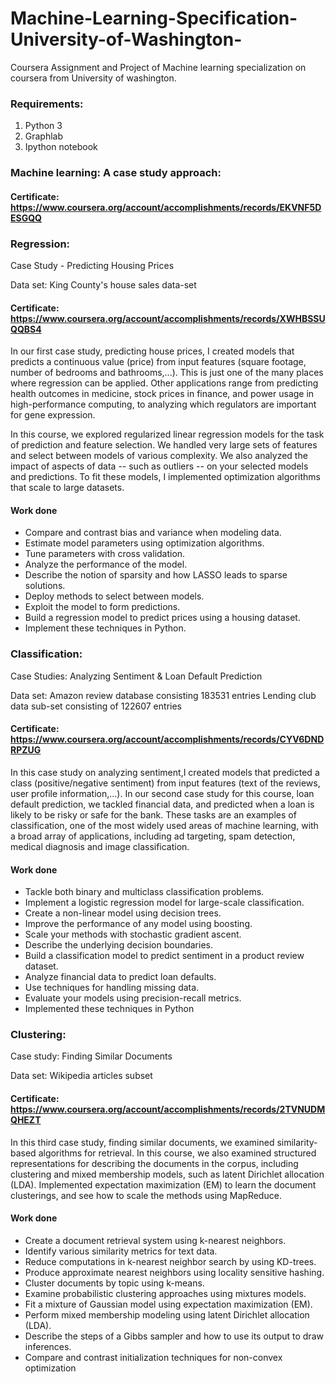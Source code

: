 # Machine-Learning-Specification-University-of-Washington-
Coursera Assignment and Project of Machine learning specialization on coursera from University of washington.


### Requirements:
1. Python 3
2. Graphlab 
3. Ipython notebook

### Machine learning: A case study approach:
#### Certificate: https://www.coursera.org/account/accomplishments/records/EKVNF5DESGQQ

### Regression:
Case Study - Predicting Housing Prices

Data set: King County's house sales data-set
#### Certificate: https://www.coursera.org/account/accomplishments/records/XWHBSSUQQBS4
In our first case study, predicting house prices, I created models that predicts a continuous value (price) from input features (square footage, number of bedrooms and bathrooms,...).  This is just one of the many places where regression can be applied.  Other applications range from predicting health outcomes in medicine, stock prices in finance, and power usage in high-performance computing, to analyzing which regulators are important for gene expression.

In this course, we explored regularized linear regression models for the task of prediction and feature selection.  We handled very large sets of features and select between models of various complexity.  We also analyzed the impact of aspects of data -- such as outliers -- on your selected models and predictions.  To fit these models, I implemented optimization algorithms that scale to large datasets.


#### Work done
* Compare and contrast bias and variance when modeling data.
* Estimate model parameters using optimization algorithms.
* Tune parameters with cross validation.
* Analyze the performance of the model.
* Describe the notion of sparsity and how LASSO leads to sparse solutions.
* Deploy methods to select between models.
* Exploit the model to form predictions. 
* Build a regression model to predict prices using a housing dataset.
* Implement these techniques in Python.


### Classification:
Case Studies: Analyzing Sentiment & Loan Default Prediction

Data set: Amazon review database consisting 183531 entries 
          Lending club data sub-set consisting of 122607 entries
#### Certificate: https://www.coursera.org/account/accomplishments/records/CYV6DNDRPZUG
In this case study on analyzing sentiment,I created models that predicted a class (positive/negative sentiment) from input features (text of the reviews, user profile information,...).  In our second case study for this course, loan default prediction, we tackled financial data, and predicted when a loan is likely to be risky or safe for the bank. These tasks are an examples of classification, one of the most widely used areas of machine learning, with a broad array of applications, including ad targeting, spam detection, medical diagnosis and image classification. 


#### Work done
* Tackle both binary and multiclass classification problems.
* Implement a logistic regression model for large-scale classification.  
* Create a non-linear model using decision trees.
* Improve the performance of any model using boosting.
* Scale your methods with stochastic gradient ascent.
* Describe the underlying decision boundaries.  
* Build a classification model to predict sentiment in a product review dataset.  
* Analyze financial data to predict loan defaults.
* Use techniques for handling missing data.
* Evaluate your models using precision-recall metrics.
* Implemented these techniques in Python 

### Clustering:
Case study: Finding Similar Documents

Data set: Wikipedia articles subset
#### Certificate: https://www.coursera.org/account/accomplishments/records/2TVNUDMQHEZT
In this third case study, finding similar documents, we examined similarity-based algorithms for retrieval.  In this course, we also examined structured representations for describing the documents in the corpus, including clustering and mixed membership models, such as latent Dirichlet allocation (LDA).  Implemented expectation maximization (EM) to learn the document clusterings, and see how to scale the methods using MapReduce.

#### Work done
* Create a document retrieval system using k-nearest neighbors.
* Identify various similarity metrics for text data.
* Reduce computations in k-nearest neighbor search by using KD-trees.
* Produce approximate nearest neighbors using locality sensitive hashing.
* Cluster documents by topic using k-means.
* Examine probabilistic clustering approaches using mixtures models.
* Fit a mixture of Gaussian model using expectation maximization (EM).
* Perform mixed membership modeling using latent Dirichlet allocation (LDA).
* Describe the steps of a Gibbs sampler and how to use its output to draw inferences.
* Compare and contrast initialization techniques for non-convex optimization 

